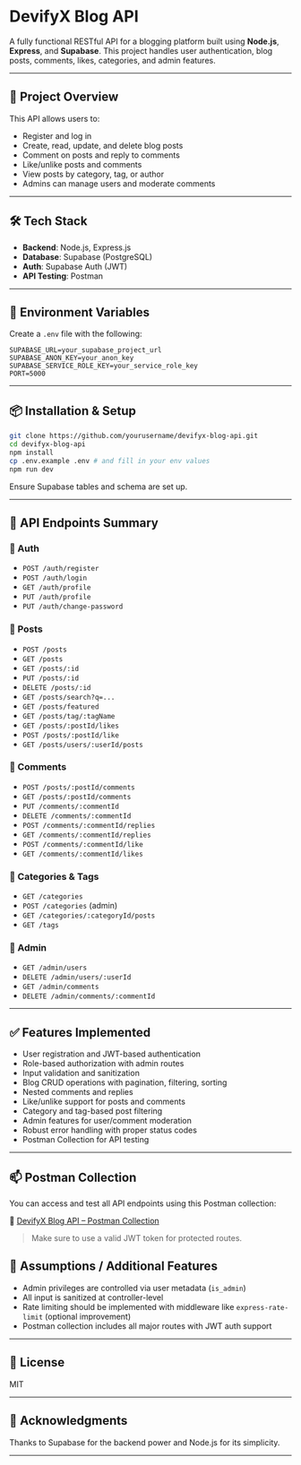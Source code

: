 # DevifyX Blog API

A fully functional RESTful API for a blogging platform built using **Node.js**, **Express**, and **Supabase**. This project handles user authentication, blog posts, comments, likes, categories, and admin features.

---

## 🚀 Project Overview

This API allows users to:

* Register and log in
* Create, read, update, and delete blog posts
* Comment on posts and reply to comments
* Like/unlike posts and comments
* View posts by category, tag, or author
* Admins can manage users and moderate comments

---

## 🛠️ Tech Stack

* **Backend**: Node.js, Express.js
* **Database**: Supabase (PostgreSQL)
* **Auth**: Supabase Auth (JWT)
* **API Testing**: Postman

---

## 🔐 Environment Variables

Create a `.env` file with the following:

```env
SUPABASE_URL=your_supabase_project_url
SUPABASE_ANON_KEY=your_anon_key
SUPABASE_SERVICE_ROLE_KEY=your_service_role_key
PORT=5000
```

---

## 📦 Installation & Setup

```bash
git clone https://github.com/yourusername/devifyx-blog-api.git
cd devifyx-blog-api
npm install
cp .env.example .env # and fill in your env values
npm run dev
```

Ensure Supabase tables and schema are set up.

---

## 📘 API Endpoints Summary

### 🔹 Auth

* `POST /auth/register`
* `POST /auth/login`
* `GET /auth/profile`
* `PUT /auth/profile`
* `PUT /auth/change-password`

### 🔹 Posts

* `POST /posts`
* `GET /posts`
* `GET /posts/:id`
* `PUT /posts/:id`
* `DELETE /posts/:id`
* `GET /posts/search?q=...`
* `GET /posts/featured`
* `GET /posts/tag/:tagName`
* `GET /posts/:postId/likes`
* `POST /posts/:postId/like`
* `GET /posts/users/:userId/posts`

### 🔹 Comments

* `POST /posts/:postId/comments`
* `GET /posts/:postId/comments`
* `PUT /comments/:commentId`
* `DELETE /comments/:commentId`
* `POST /comments/:commentId/replies`
* `GET /comments/:commentId/replies`
* `POST /comments/:commentId/like`
* `GET /comments/:commentId/likes`

### 🔹 Categories & Tags

* `GET /categories`
* `POST /categories` (admin)
* `GET /categories/:categoryId/posts`
* `GET /tags`

### 🔹 Admin

* `GET /admin/users`
* `DELETE /admin/users/:userId`
* `GET /admin/comments`
* `DELETE /admin/comments/:commentId`

---

## ✅ Features Implemented

* User registration and JWT-based authentication
* Role-based authorization with admin routes
* Input validation and sanitization
* Blog CRUD operations with pagination, filtering, sorting
* Nested comments and replies
* Like/unlike support for posts and comments
* Category and tag-based post filtering
* Admin features for user/comment moderation
* Robust error handling with proper status codes
* Postman Collection for API testing

---

## 📫 Postman Collection

You can access and test all API endpoints using this Postman collection:

🔗 [DevifyX Blog API – Postman Collection](https://patel-5601208.postman.co/workspace/Patel's-Workspace~c29e82be-bc67-4d7d-8f7d-9aad7a2c7d13/collection/45959969-3bc86d54-442e-441d-836b-41f8963d203a?action=share&source=copy-link&creator=45959969)

> Make sure to use a valid JWT token for protected routes.


## 📝 Assumptions / Additional Features

* Admin privileges are controlled via user metadata (`is_admin`)
* All input is sanitized at controller-level
* Rate limiting should be implemented with middleware like `express-rate-limit` (optional improvement)
* Postman collection includes all major routes with JWT auth support

---

## 📄 License

MIT

---

## 🙌 Acknowledgments

Thanks to Supabase for the backend power and Node.js for its simplicity.

---

##
